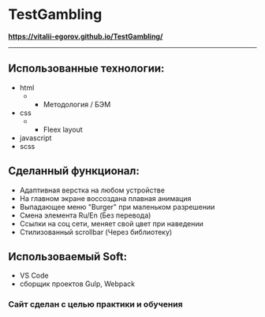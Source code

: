 # TestGambling


**https://vitalii-egorov.github.io/TestGambling/**
____

## Использованные технологии:

- html
  - - Методология / БЭМ
- css
  - - Fleex layout
- javascript
- scss


## Сделанный функционал:

- Адаптивная верстка на любом устройстве
- На главном экране воссоздана плавная анимация
- Выпадающее меню "Burger" при маленьком разрешении 
- Смена элемента Ru/En (Без перевода)
- Ссылки на соц сети, меняет свой цвет при наведении
- Стилизованный scrollbar (Через библиотеку)
  
## Использоваемый Soft:

- VS Code
- сборщик проектов Gulp, Webpack

### Сайт сделан с целью практики и обучения

